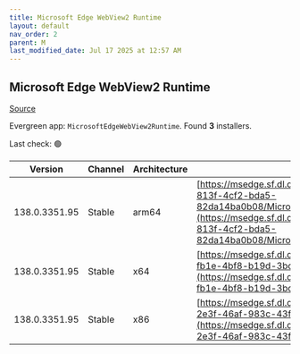```yaml
---
title: Microsoft Edge WebView2 Runtime
layout: default
nav_order: 2
parent: M
last_modified_date: Jul 17 2025 at 12:57 AM
---
```


## Microsoft Edge WebView2 Runtime

[Source](https://developer.microsoft.com/en-us/microsoft-edge/webview2/)

Evergreen app: `MicrosoftEdgeWebView2Runtime`. Found **3** installers.

Last check: 🟢

| Version       | Channel | Architecture | URI                                                                                                                                                                                                                                                                                                                            |
| ------------- | ------- | ------------ | ------------------------------------------------------------------------------------------------------------------------------------------------------------------------------------------------------------------------------------------------------------------------------------------------------------------------------ |
| 138.0.3351.95 | Stable  | arm64        | [https://msedge.sf.dl.delivery.mp.microsoft.com/filestreamingservice/files/a543a74a-813f-4cf2-bda5-82da14ba0b08/MicrosoftEdgeWebView2RuntimeInstallerARM64.exe](https://msedge.sf.dl.delivery.mp.microsoft.com/filestreamingservice/files/a543a74a-813f-4cf2-bda5-82da14ba0b08/MicrosoftEdgeWebView2RuntimeInstallerARM64.exe) |
| 138.0.3351.95 | Stable  | x64          | [https://msedge.sf.dl.delivery.mp.microsoft.com/filestreamingservice/files/e947d6c3-fb1e-4bf8-b19d-3bc2fd29b99d/MicrosoftEdgeWebView2RuntimeInstallerX64.exe](https://msedge.sf.dl.delivery.mp.microsoft.com/filestreamingservice/files/e947d6c3-fb1e-4bf8-b19d-3bc2fd29b99d/MicrosoftEdgeWebView2RuntimeInstallerX64.exe)     |
| 138.0.3351.95 | Stable  | x86          | [https://msedge.sf.dl.delivery.mp.microsoft.com/filestreamingservice/files/35983f95-2e3f-46af-983c-43fe4f2fc595/MicrosoftEdgeWebView2RuntimeInstallerX86.exe](https://msedge.sf.dl.delivery.mp.microsoft.com/filestreamingservice/files/35983f95-2e3f-46af-983c-43fe4f2fc595/MicrosoftEdgeWebView2RuntimeInstallerX86.exe)     |
